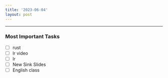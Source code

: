 ```yaml
---
title: '2023-06-04'
layout: post
---
```


---

### Most Important Tasks

- [ ] rust
- [ ] lr video
- [ ] lr
- [ ] New Sink Slides
- [ ] English class
